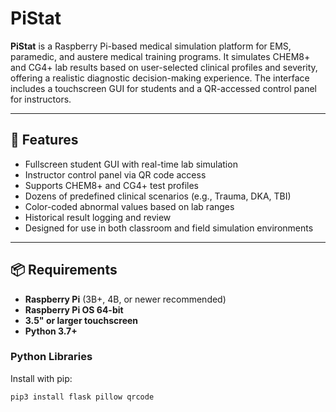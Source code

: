 # PiStat

**PiStat** is a Raspberry Pi-based medical simulation platform for EMS, paramedic, and austere medical training programs. It simulates CHEM8+ and CG4+ lab results based on user-selected clinical profiles and severity, offering a realistic diagnostic decision-making experience. The interface includes a touchscreen GUI for students and a QR-accessed control panel for instructors.

---

## 🚀 Features

- Fullscreen student GUI with real-time lab simulation
- Instructor control panel via QR code access
- Supports CHEM8+ and CG4+ test profiles
- Dozens of predefined clinical scenarios (e.g., Trauma, DKA, TBI)
- Color-coded abnormal values based on lab ranges
- Historical result logging and review
- Designed for use in both classroom and field simulation environments

---

## 📦 Requirements

- **Raspberry Pi** (3B+, 4B, or newer recommended)
- **Raspberry Pi OS 64-bit**
- **3.5" or larger touchscreen**
- **Python 3.7+**

### Python Libraries
Install with pip:
```bash
pip3 install flask pillow qrcode
